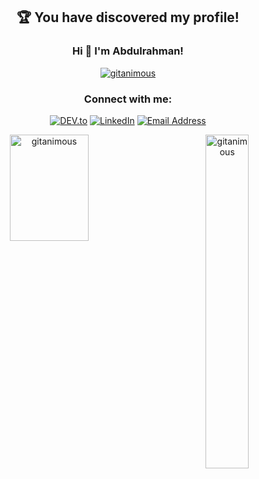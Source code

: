 <h2 align="center">🏆 You have discovered my profile!</h3>
<h3 align="center">Hi 👋 I'm Abdulrahman!</h3>

<p align="center"> <a href="https://github.com/ryo-ma/github-profile-trophy"><img src="https://github-profile-trophy.vercel.app/?username=gitanimous&noframe=true" alt="gitanimous" /></a> </p>

<!-- 📝 I regulary write articles on [pioverflow.com](pioverflow.com) -->

<!--### Blogs posts -->
<!-- BLOG-POST-LIST:START -->
<!-- BLOG-POST-LIST:END -->

<h3 align="center">Connect with me:</h3>
<p align="center">
<a href="https://dev.to/animous" target="_blank"><img src="https://img.shields.io/badge/DEV-%230A0A0A.svg?&style=flat-square&logo=DEV.to&logoColor=white" alt="DEV.to"></a>
<a href="https://www.linkedin.com/in/abdulrahman-alblooshi/" target="_blank"><img src="https://img.shields.io/badge/LinkedIn-%230077B5.svg?&style=flat-square&logo=linkedin&logoColor=white" alt="LinkedIn"></a>
<a href="mailto:abdulrahman@blooshi.ae" target="_blank"><img src="https://img.shields.io/badge/-Email-red" alt="Email Address"></a>
</p>

<p align="center" >&nbsp;<img align="left" height="170" width="50%" src="https://github-readme-stats.vercel.app/api?username=gitanimous&count_private=true&include_all_commits=true&layout=compact" alt="gitanimous" />
<img align="right" width="37%" src="https://github-readme-stats.vercel.app/api/top-langs/?username=gitanimous&layout=compact" alt="gitanimous" /></p>
